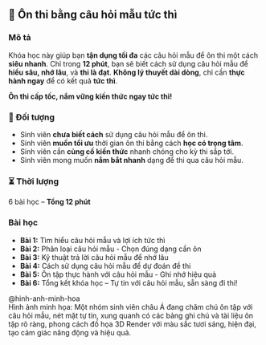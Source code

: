 ## 📌 Ôn thi bằng câu hỏi mẫu tức thì

### Mô tả
Khóa học này giúp bạn **tận dụng tối đa** các câu hỏi mẫu để ôn thi một cách **siêu nhanh**. Chỉ trong **12 phút**, bạn sẽ biết cách sử dụng câu hỏi mẫu để **hiểu sâu, nhớ lâu**, và **thi là đạt**. **Không lý thuyết dài dòng**, chỉ cần **thực hành ngay** để có kết quả **tức thì**.

**Ôn thi cấp tốc, nắm vững kiến thức ngay tức thì!**

### 🎯 Đối tượng
- Sinh viên **chưa biết cách** sử dụng câu hỏi mẫu để ôn thi.
- Sinh viên **muốn tối ưu** thời gian ôn thi bằng cách **học có trọng tâm**.
- Sinh viên cần **củng cố kiến thức** nhanh chóng cho kỳ thi sắp tới.
- Sinh viên mong muốn **nắm bắt nhanh** dạng đề thi qua câu hỏi mẫu.

### ⏳ Thời lượng
6 bài học – **Tổng 12 phút**

### Bài học
- **Bài 1:** Tìm hiểu câu hỏi mẫu và lợi ích tức thì
- **Bài 2:** Phân loại câu hỏi mẫu - Chọn đúng dạng cần ôn
- **Bài 3:** Kỹ thuật trả lời câu hỏi mẫu để nhớ lâu
- **Bài 4:** Cách sử dụng câu hỏi mẫu để dự đoán đề thi
- **Bài 5:** Ôn tập thực hành với câu hỏi mẫu - Ghi nhớ hiệu quả
- **Bài 6:** Tổng kết khóa học – Tự tin với câu hỏi mẫu, sẵn sàng đi thi!

@hinh-anh-minh-hoa  
Hình ảnh minh họa: Một nhóm sinh viên châu Á đang chăm chú ôn tập với câu hỏi mẫu, nét mặt tự tin, xung quanh có các bảng ghi chú và tài liệu ôn tập rõ ràng, phong cách đồ họa 3D Render với màu sắc tươi sáng, hiện đại, tạo cảm giác năng động và hiệu quả.
